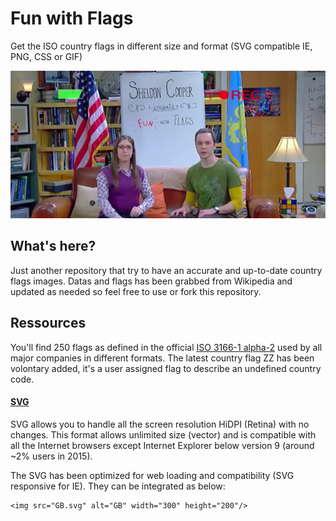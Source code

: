 # Fun with Flags
Get the ISO country flags in different size and format (SVG compatible IE, PNG, CSS or GIF)

![Fun with Flags](https://raw.githubusercontent.com/cquilboss/fun-with-flags/master/fwf.png)

## What's here?

Just another repository that try to have an accurate and up-to-date country flags images.
Datas and flags has been grabbed from Wikipedia and updated as needed so feel free to use or fork this repository.

## Ressources 

You'll find 250 flags as defined in the official [ISO 3166-1 alpha-2](https://en.wikipedia.org/wiki/ISO_3166-1_alpha-2 "ISO 3166-1 alpha-2") 
 used by all major companies in different formats. The latest country flag ZZ has been volontary added, it's a user assigned flag to describe an undefined country code.

#### [SVG](https://github.com/cquilboss/fun-with-flags/blob/master/svg.zip?raw=true) 

SVG allows you to handle all the screen resolution HiDPI (Retina) with no changes. 
This format allows unlimited size (vector) and is compatible with all the Internet browsers 
except Internet Explorer below version 9 (around ~2% users in 2015).

The SVG has been optimized for web loading and compatibility (SVG responsive for IE).
They can be integrated as below:

	<img src="GB.svg" alt="GB" width="300" height="200"/>
    



